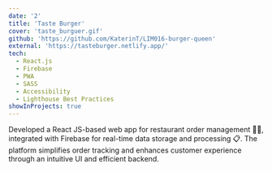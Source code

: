 ```yaml
---
date: '2'
title: 'Taste Burger'
cover: 'taste_burguer.gif'
github: 'https://github.com/KaterinT/LIM016-burger-queen'
external: 'https://tasteburger.netlify.app/'
tech:
  - React.js 
  - Firebase 
  - PWA 
  - SASS 
  - Accessibility 
  - Lighthouse Best Practices
showInProjects: true
---
```

Developed a React JS-based web app for restaurant order management 🍔🍟, integrated with Firebase for real-time data storage and processing 📋. The platform simplifies order tracking and enhances customer experience through an intuitive UI and efficient backend.
